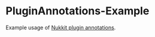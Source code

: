# PluginAnnotations-Example
Example usage of [Nukkit plugin annotations](https://github.com/wode490390/PluginAnnotations).
